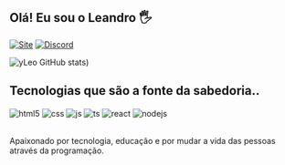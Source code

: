 ## Olá! Eu sou o Leandro 🖐️


[![Site](https://img.shields.io/website?label=Alone.ovh.com&style=for-the-badge&url=https://www.alone.ovh/)](https://www.alone.ovh/)
[![Discord](https://img.shields.io/badge/Discord-7289DA?style=for-the-badge&logo=discord&logoColor=white)](https://discord.gg/redealone)

![yLeo GitHub stats](https://github-readme-stats.vercel.app/api?username=utaldoleo&show_icons=true&theme=tokyonight))

## Tecnologias que são a fonte da sabedoria..

<div style="display: inline_block">
  <img align="center" alt="html5" src="https://img.shields.io/badge/HTML5-E34F26?style=for-the-badge&logo=html5&logoColor=white" />
  <img align="center" alt="css" src="https://img.shields.io/badge/CSS3-1572B6?style=for-the-badge&logo=css3&logoColor=white" />
  <img align="center" alt="js" src="https://img.shields.io/badge/JavaScript-F7DF1E?style=for-the-badge&logo=javascript&logoColor=black" />
  <img align="center" alt="ts" src="https://img.shields.io/badge/TypeScript-007ACC?style=for-the-badge&logo=typescript&logoColor=white" />
  <img align="center" alt="react" src="https://img.shields.io/badge/React-20232A?style=for-the-badge&logo=react&logoColor=61DAFB" />
  <img align="center" alt="nodejs" src="https://img.shields.io/badge/Node.js-43853D?style=for-the-badge&logo=node.js&logoColor=white" />
</div><br/>

Apaixonado por tecnologia, educação e por mudar a vida das pessoas através da programação.
